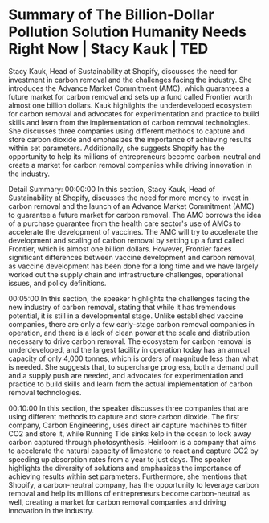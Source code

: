 # Summary of The Billion-Dollar Pollution Solution Humanity Needs Right Now | Stacy Kauk | TED

Stacy Kauk, Head of Sustainability at Shopify, discusses the need for investment in carbon removal and the challenges facing the industry. She introduces the Advance Market Commitment (AMC), which guarantees a future market for carbon removal and sets up a fund called Frontier worth almost one billion dollars. Kauk highlights the underdeveloped ecosystem for carbon removal and advocates for experimentation and practice to build skills and learn from the implementation of carbon removal technologies. She discusses three companies using different methods to capture and store carbon dioxide and emphasizes the importance of achieving results within set parameters. Additionally, she suggests Shopify has the opportunity to help its millions of entrepreneurs become carbon-neutral and create a market for carbon removal companies while driving innovation in the industry.

Detail Summary: 
00:00:00
In this section, Stacy Kauk, Head of Sustainability at Shopify, discusses the need for more money to invest in carbon removal and the launch of an Advance Market Commitment (AMC) to guarantee a future market for carbon removal. The AMC borrows the idea of a purchase guarantee from the health care sector's use of AMCs to accelerate the development of vaccines. The AMC will try to accelerate the development and scaling of carbon removal by setting up a fund called Frontier, which is almost one billion dollars. However, Frontier faces significant differences between vaccine development and carbon removal, as vaccine development has been done for a long time and we have largely worked out the supply chain and infrastructure challenges, operational issues, and policy definitions.

00:05:00
In this section, the speaker highlights the challenges facing the new industry of carbon removal, stating that while it has tremendous potential, it is still in a developmental stage. Unlike established vaccine companies, there are only a few early-stage carbon removal companies in operation, and there is a lack of clean power at the scale and distribution necessary to drive carbon removal. The ecosystem for carbon removal is underdeveloped, and the largest facility in operation today has an annual capacity of only 4,000 tonnes, which is orders of magnitude less than what is needed. She suggests that, to supercharge progress, both a demand pull and a supply push are needed, and advocates for experimentation and practice to build skills and learn from the actual implementation of carbon removal technologies.

00:10:00
In this section, the speaker discusses three companies that are using different methods to capture and store carbon dioxide. The first company, Carbon Engineering, uses direct air capture machines to filter CO2 and store it, while Running Tide sinks kelp in the ocean to lock away carbon captured through photosynthesis. Heirloom is a company that aims to accelerate the natural capacity of limestone to react and capture CO2 by speeding up absorption rates from a year to just days. The speaker highlights the diversity of solutions and emphasizes the importance of achieving results within set parameters. Furthermore, she mentions that Shopify, a carbon-neutral company, has the opportunity to leverage carbon removal and help its millions of entrepreneurs become carbon-neutral as well, creating a market for carbon removal companies and driving innovation in the industry.

